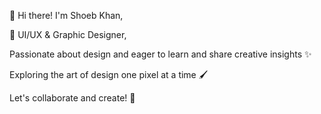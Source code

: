 👋 Hi there! I'm Shoeb Khan,

🎨 UI/UX & Graphic Designer,

Passionate about design and eager to learn and share creative insights ✨

Exploring the art of design one pixel at a time 🖌️ 

Let's collaborate and create! 🚀
